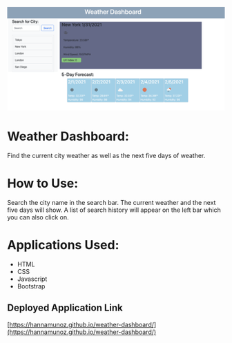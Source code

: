 ![Weather Dashboard](./screenshot.png)

# Weather Dashboard:
Find the current city weather as well as the next five days of weather.

# How to Use:
Search the city name in the search bar. The current weather and the next five days will show. A list of search history will appear on the left bar which you can also click on.

# Applications Used:
- HTML
- CSS
- Javascript
- Bootstrap

## Deployed Application Link

[https://hannamunoz.github.io/weather-dashboard/](https://hannamunoz.github.io/weather-dashboard/)